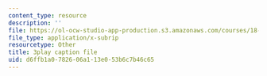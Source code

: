 ```yaml
---
content_type: resource
description: ''
file: https://ol-ocw-studio-app-production.s3.amazonaws.com/courses/18-01sc-single-variable-calculus-fall-2010/d6ffb1a0782606a113e053b6c7b46c65_--lPz7VFnKI.srt
file_type: application/x-subrip
resourcetype: Other
title: 3play caption file
uid: d6ffb1a0-7826-06a1-13e0-53b6c7b46c65
---
```

